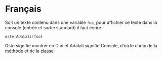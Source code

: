 # Français
Soit un texte contenu dans une variable `foo`, pour affichier ce texte dans la console (entrée et sortie standard) il faut écrire :
```skribi
oste:Adatali(foo)
```

Oste signifie montrer en Dibi et Adatali signifie Console, d'où le choix de la [méthode](../../POO/methods/call) et de la [classe](../../POO/)